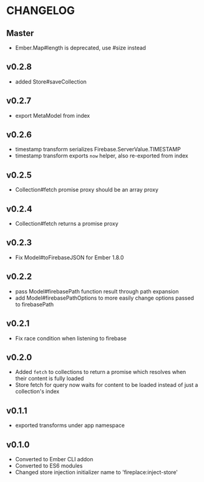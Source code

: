 # CHANGELOG

## Master

* Ember.Map#length is deprecated, use #size instead

## v0.2.8

* added Store#saveCollection

## v0.2.7

* export MetaModel from index

## v0.2.6

* timestamp transform serializes Firebase.ServerValue.TIMESTAMP
* timestamp transform exports `now` helper, also re-exported from index

## v0.2.5

* Collection#fetch promise proxy should be an array proxy

## v0.2.4

* Collection#fetch returns a promise proxy

## v0.2.3

* Fix Model#toFirebaseJSON for Ember 1.8.0

## v0.2.2

* pass Model#firebasePath function result through path expansion
* add Model#firebasePathOptions to more easily change options passed to firebasePath

## v0.2.1

* Fix race condition when listening to firebase

## v0.2.0

* Added `fetch` to collections to return a promise which resolves when their content is fully loaded
* Store fetch for query now waits for content to be loaded instead of just a collection's index

## v0.1.1

* exported transforms under app namespace

## v0.1.0

* Converted to Ember CLI addon
* Converted to ES6 modules
* Changed store injection initializer name to 'fireplace:inject-store'